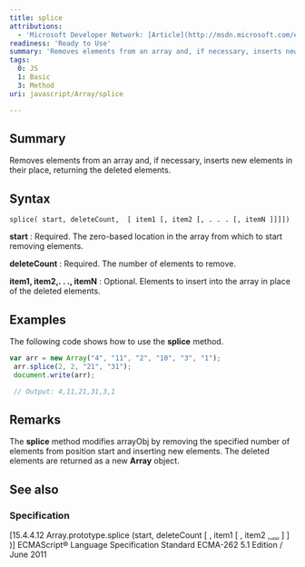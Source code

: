```yaml
---
title: splice
attributions:
  - 'Microsoft Developer Network: [Article](http://msdn.microsoft.com/en-us/library/ie/wctc5k7s(v=vs.94).aspx)'
readiness: 'Ready to Use'
summary: 'Removes elements from an array and, if necessary, inserts new elements in their place, returning the deleted elements.'
tags:
  0: JS
  1: Basic
  3: Method
uri: javascript/Array/splice

---
```

## Summary

Removes elements from an array and, if necessary, inserts new elements in their place, returning the deleted elements.

## Syntax

    splice( start, deleteCount,  [ item1 [, item2 [, . . . [, itemN ]]]])

**start**
:   Required. The zero-based location in the array from which to start removing elements.

**deleteCount**
:   Required. The number of elements to remove.

**item1, item2,. . ., itemN**
:   Optional. Elements to insert into the array in place of the deleted elements.

## Examples

The following code shows how to use the **splice** method.

``` js
var arr = new Array("4", "11", "2", "10", "3", "1");
 arr.splice(2, 2, "21", "31");
 document.write(arr);

 // Output: 4,11,21,31,3,1
```

## Remarks

The **splice** method modifies arrayObj by removing the specified number of elements from position start and inserting new elements. The deleted elements are returned as a new **Array** object.

## See also

### Specification

[15.4.4.12 Array.prototype.splice (start, deleteCount [ , item1 [ , item2 [ , …](http://www.ecma-international.org/ecma-262/5.1/#sec-15.4.4.12) ] ] )] ECMAScript® Language Specification Standard ECMA-262 5.1 Edition / June 2011

